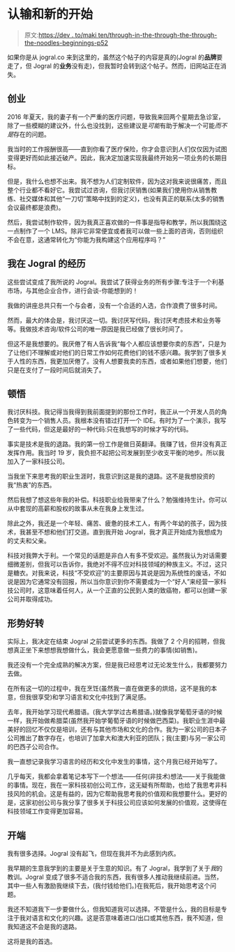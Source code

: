 # 认输和新的开始

> 原文:[https://dev . to/maki ten/through-in-the-through-the-through-the-noodles-beginnings-p52](https://dev.to/makiten/throwing-in-the-towel-and-new-beginnings-p52)

如果你是从 jogral.co 来到这里的，虽然这个帖子的内容是真的(Jogral 的**品牌**要走了，但 Jogral 的**业务**没有走)，但我暂时会转到这个帖子。然而，旧网站正在消失。

## 创业

2016 年夏天，我的妻子有一个严重的医疗问题，导致我来回两个星期去急诊室，除了一些模糊的建议外，什么也没找到，这些建议是*可能*有助于解决一个可能*而不是*存在的问题。

我当时的工作报酬很高——直到你看了医疗保险，你才会意识到人们仅仅因为试图变得更好而如此接近破产。因此，我决定加速实现我最终开始另一项业务的长期目标。

但是，我什么也想不出来。我不想为人们定制软件，因为这对我来说很痛苦，而且整个行业都不看好它。我尝试过咨询，但我讨厌销售(如果我们使用你从销售教练、社交媒体和其他“一刀切”策略中找到的定义)，也没有真正的联系(太多的销售会议最终都是浪费)。

然后，我尝试制作软件，因为我真正喜欢做的一件事是指导和教学，所以我围绕这一点制作了一个 LMS。除非它非常便宜或者我可以做一些上面的咨询，否则组织不会在意，这通常转化为“你能为我构建这个应用程序吗？”

## 我在 Jogral 的经历

这些尝试变成了我所说的 Jogral。我尝试了获得业务的所有步骤:专注于一个利基市场，与其他企业合作，进行会谈-你能想到的！

我做的讲座总共只有一个与会者，没有一个合适的人选，合作浪费了很多时间。

然而，最大的体会是，我讨厌这一切。我讨厌写代码，我讨厌考虑技术和业务等等。我做技术咨询/软件公司的唯一原因是我已经做了很长时间了。

但这不是我想要的。我厌倦了有人告诉我“每个人都应该想要你卖的东西”，只是为了让他们不理解或对他们的日常工作如何花费他们的钱不感兴趣。我学到了很多关于人性的东西，我更加厌倦了。没有人想要我卖的东西，或者如果他们想要，他们只是在支付了一段时间后就消失了。

## 顿悟

我讨厌科技。我记得当我得到我前面提到的那份工作时，我正从一个开发人员的角色转变为一个销售人员。我根本没有错过打开一个 IDE。有时为了一个演示，我写了一些代码，但这是最好的一种代码:只在我想写的时候才写的代码。

事实是技术是我的退路。我的第一份工作是做日英翻译。我赚了钱，但并没有真正发挥作用。我当时 19 岁，我负担不起把公司发展到至少收支平衡的地步。所以我加入了一家科技公司。

当我坐下来思考我的职业生涯时，我意识到这是我的退路。这不是我想投资的我“热衷”的东西。

然后我想了想这些年我的补偿。科技职业给我带来了什么？勉强维持生计。你可以从中套现的高薪和股权的故事从未在我身上发生过。

除此之外，我还是一个年轻、痛苦、疲惫的技术工人，有两个年幼的孩子，因为技术，我甚至不想和他们打交道。直到我开始 Jogral，我才真正开始成为我想成为的丈夫和父亲。

科技对我弊大于利。一个常见的话题是非白人有多不受欢迎。虽然我认为对话需要细微差别，但我可以告诉你，我绝对不得不应对科技领域的种族主义。不过，这只是糖衣。对我来说，科技“不受欢迎”的主要原因与其说是因为系统性的废话，不如说是因为它通常没有回报，所以当你意识到你不需要成为一个“好人”来经营一家科技公司时，这意味着任何人，从一个正直的公民到人类的致癌物，都可以创建一家公司并取得成功。

## 形势好转

实际上，我决定在结束 Jogral 之前尝试更多的东西。我做了 2 个月的招聘，但我想真正坐下来想想我想做什么，我会更愿意做一些费力的事情(如销售)。

我还没有一个完全成熟的解决方案，但是我已经思考过无论发生什么，我都要努力去做。

在所有这一切的过程中，我在烹饪(虽然我一直在做更多的烘焙，这不是我的本意，但我很享受)和学习语言和文化中找到了满足感。

去年，我开始学习现代希腊语。(我大学学过古希腊语。)就像我学葡萄牙语的时候一样，我开始做希腊菜(虽然我开始学葡萄牙语的时候做巴西菜)。我职业生涯中最美好的回忆不仅仅是培训，还有与其他市场和文化的合作。我为一家公司的日本子公司推出了数字存在，也培训了加拿大和澳大利亚的团队；我(主要)与另一家公司的巴西子公司合作。

我一直想记录我学习语言的经历和文化中发生的事情，这个月我已经开始写了。

几乎每天，我都会拿着笔记本写下一个想法——任何(非技术)想法——关于我能做的事情。现在，我在一家科技初创公司工作，这无疑有所帮助，也给了我思考非科技风险的机会。这是有益的，因为它帮助我思考我的价值观和我想要什么。更好的是，这家初创公司与我分享了很多关于科技公司应该如何发展的价值观，这使得在科技领域工作变得更加容易。

## 开端

我有很多选择。Jogral 没有起飞，但现在我并不为此感到内疚。

我早期的生意我学到的主要是关于生意的知识。有了 Jogral，我学到了关于*我*的教训。Jogral 变成了很多不适合我的东西，我有很多人推动我继续前进。当然，其中一些人有激励我继续下去，(我付钱给他们。)在我死后，我开始思考这个问题。

我还不知道我下一步要做什么，但我知道我可以选择。不管是什么，我的目标是专注于我对语言和文化的兴趣。这是否意味着进口/出口或其他东西，我不知道，但我知道这不会是我的退路。

这将是我的首选。